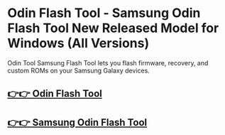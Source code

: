 # Odin Flash Tool - Samsung Odin Flash Tool New Released Model for Windows (All Versions)


Odin Tool Samsung Flash Tool lets you flash firmware, recovery, and custom ROMs on your Samsung Galaxy devices. 


## [👉👉 Odin Flash Tool](https://alipc.pro/dl/)

## [👉👉 Samsung Odin Flash Tool](https://alipc.pro/dl/)

